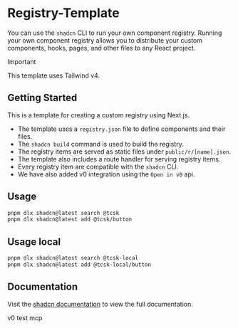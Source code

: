 # Registry-Template

You can use the `shadcn` CLI to run your own component registry. Running your own
component registry allows you to distribute your custom components, hooks, pages, and
other files to any React project.

> [!IMPORTANT]  
> This template uses Tailwind v4.

## Getting Started

This is a template for creating a custom registry using Next.js.

- The template uses a `registry.json` file to define components and their files.
- The `shadcn build` command is used to build the registry.
- The registry items are served as static files under `public/r/[name].json`.
- The template also includes a route handler for serving registry items.
- Every registry item are compatible with the `shadcn` CLI.
- We have also added v0 integration using the `Open in v0` api.

## Usage

```sh
pnpm dlx shadcn@latest search @tcsk
pnpm dlx shadcn@latest add @tcsk/button
```

## Usage local

```sh
pnpm dlx shadcn@latest search @tcsk-local
pnpm dlx shadcn@latest add @tcsk-local/button
```

## Documentation

Visit the [shadcn documentation](https://ui.shadcn.com/docs/registry) to view the full documentation.

v0
test mcp
